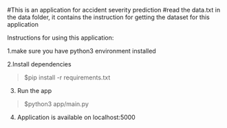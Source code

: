 #This is an application for accident severity prediction
#read the data.txt in the data folder, it contains the instruction for getting the dataset for this application

Instructions for using this application:

1.make sure you have python3 environment installed

2.Install dependencies
> $pip install -r requirements.txt

3. Run the app
> $python3 app/main.py

4. Application is available on localhost:5000


